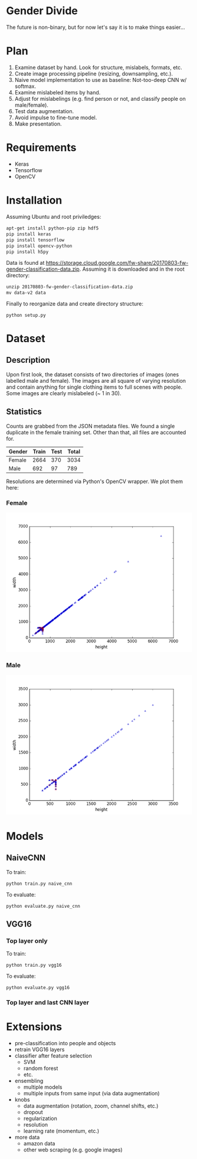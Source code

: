 # Gender Divide

The future is non-binary, but for now let's say it is to make things easier...

# Plan

1. Examine dataset by hand. Look for structure, mislabels, formats, etc.
2. Create image processing pipeline (resizing, downsampling, etc.).
3. Naive model implementation to use as baseline: Not-too-deep CNN w/ softmax.
4. Examine mislabeled items by hand.
5. Adjust for mislabelings (e.g. find person or not, and classify people on male/female).
6. Test data augmentation.
7. Avoid impulse to fine-tune model.
8. Make presentation.

# Requirements

- Keras
- Tensorflow
- OpenCV

# Installation

Assuming Ubuntu and root priviledges:

    apt-get install python-pip zip hdf5
    pip install keras
    pip install tensorflow
    pip install opencv-python
    pip install h5py


Data is found at https://storage.cloud.google.com/fw-share/20170803-fw-gender-classification-data.zip. Assuming it is downloaded and in the root directory:

    unzip 20170803-fw-gender-classification-data.zip
    mv data-v2 data

Finally to reorganize data and create directory structure:

    python setup.py

# Dataset

## Description

Upon first look, the dataset consists of two directories of images (ones labelled male and female). The images are all square of varying resolution and contain anything for single clothing items to full scenes with people. Some images are clearly mislabeled (~ 1 in 30).

## Statistics

Counts are grabbed from the JSON metadata files. We found a single duplicate in the female training set. Other than that, all files are accounted for.

| Gender | Train | Test | Total |
| ------ | ----- | ---- | ----- |
| Female | 2664  | 370  | 3034  |
| Male   | 692   | 97   | 789   |

Resolutions are determined via Python's OpenCV wrapper. We plot them here:

### Female

![Female resolutions](female_resolutions.png)

### Male

![Male resolutions](male_resolutions.png)

# Models

## NaiveCNN

To train:

    python train.py naive_cnn

To evaluate:

    python evaluate.py naive_cnn

## VGG16

### Top layer only

To train:

    python train.py vgg16

To evaluate:

    python evaluate.py vgg16

### Top layer and last CNN layer

# Extensions

- pre-classification into people and objects
- retrain VGG16 layers
- classifier after feature selection
  - SVM
  - random forest
  - etc.
- ensembling
  - multiple models
  - multiple inputs from same input (via data augmentation)
- knobs
  - data augmentation (rotation, zoom, channel shifts, etc.)
  - dropout
  - regularization
  - resolution
  - learning rate (momentum, etc.)
- more data
  - amazon data
  - other web scraping (e.g. google images)
